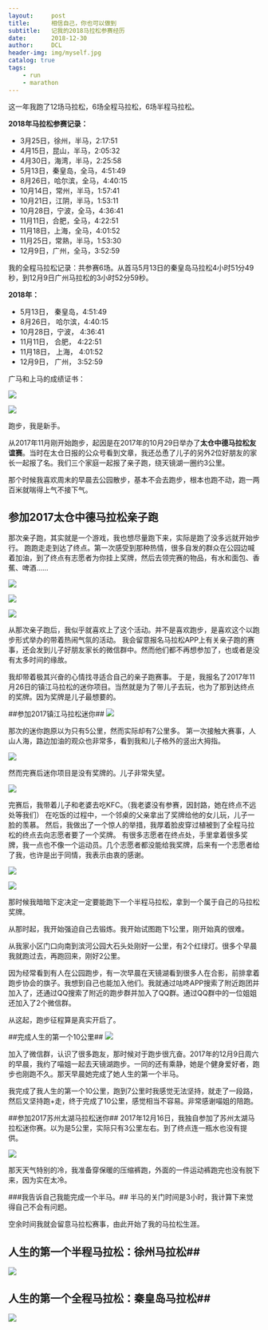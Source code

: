 ```yaml
---
layout:     post
title:      相信自己，你也可以做到
subtitle:   记我的2018马拉松参赛经历
date:       2018-12-30
author:     DCL
header-img: img/myself.jpg
catalog: true
tags:
    - run
    - marathon
---
```


这一年我跑了12场马拉松，6场全程马拉松，6场半程马拉松。

**2018年马拉松参赛记录：**

- 3月25日，徐州，半马，2:17:51
- 4月15日，昆山，半马，2:05:32
- 4月30日，海湾，半马，2:25:58
- 5月13日，秦皇岛，全马，4:51:49
- 8月26日，哈尔滨，全马，4:40:15
- 10月14日，常州，半马，1:57:41
- 10月21日，江阴，半马，1:53:11
- 10月28日，宁波，全马，4:36:41
- 11月11日，合肥，全马，4:22:51
- 11月18日，上海，全马，4:01:52
- 11月25日，常熟，半马，1:53:30
- 12月9日，广州，全马，3:52:59


我的全程马拉松记录：共参赛6场。从首马5月13日的秦皇岛马拉松4小时51分49秒，到12月9日广州马拉松的3小时52分59秒。

**2018年：**

- 5月13日，  秦皇岛，4:51:49
- 8月26日， 哈尔滨，4:40:15
- 10月28日，宁波，   4:36:41
- 11月11日，  合肥，   4:22:51
- 11月18日， 上海，   4:01:52
- 12月9日，  广州，   3:52:59

广马和上马的成绩证书：

![](http://daichunlei.com/img/marathonfull1.jpg)

![](http://daichunlei.com/img/marathonfull2.jpg)


跑步，我是新手。

从2017年11月刚开始跑步，起因是在2017年的10月29日举办了**太仓中德马拉松友谊赛**。当时在太仓日报的公众号看到文章，我还怂恿了儿子的另外2位好朋友的家长一起报了名。我们三个家庭一起报了亲子跑，绕天镜湖一圈约3公里。

那个时候我喜欢周末的早晨去公园散步，基本不会去跑步，根本也跑不动，跑一两百米就喘得上气不接下气。

## 参加2017太仓中德马拉松亲子跑 ##
那次亲子跑，其实就是一个游戏，我也想尽量跑下来，实际是跑了没多远就开始步行。
跑跑走走到达了终点。第一次感受到那种热情，很多自发的群众在公园边喊着加油，到了终点有志愿者为你挂上奖牌，然后去领完赛的物品，有水和面包、香蕉、啤酒……

![](http://daichunlei.com/img/qinzirun1.jpg)

![](http://daichunlei.com/img/qinzirun2.jpg)

![](http://daichunlei.com/img/qinzirun3.jpg)

从那次亲子跑后，我似乎就喜欢上了这个活动。并不是喜欢跑步，是喜欢这个以跑步形式举办的带着热闹气氛的活动。
我会留意报名马拉松APP上有关亲子跑的赛事，还会发到儿子好朋友家长的微信群中。然而他们都不再想参加了，也或者是没有太多时间的缘故。

我却带着极其兴奋的心情找寻适合自己的亲子跑赛事。
于是，我报名了2017年11月26日的镇江马拉松的迷你项目。当然就是为了带儿子去玩，也为了那到达终点的奖牌。因为奖牌是儿子最想要的。

##参加2017镇江马拉松迷你##
![](http://daichunlei.com/img/zhenjiangmn1.jpg)

那次的迷你跑原以为只有5公里，然而实际却有7公里多。
第一次接触大赛事，人山人海，路边加油的观众也非常多，看到我和儿子格外的竖出大拇指。

![](http://daichunlei.com/img/zhenjiangmn2.jpg)

然而完赛后迷你项目是没有奖牌的。儿子非常失望。

![](http://daichunlei.com/img/zhenjiangmn3.jpg)

完赛后，我带着儿子和老婆去吃KFC。（我老婆没有参赛，因封路，她在终点不远处等我们）
在吃饭的过程中，一个邻桌的父亲拿出了奖牌给他的女儿玩，儿子一脸的羡慕。
然后，我做出了一个惊人的举措，我厚着脸皮穿过植被到了全程马拉松的终点去向志愿者要了一个奖牌。
有很多志愿者在终点处，手里拿着很多奖牌，我一点也不像一个运动员。几个志愿者都没能给我奖牌，后来有一个志愿者给了我，也许是出于同情，我表示由衷的感谢。

![](http://daichunlei.com/img/zhenjiangmn4.jpg)

![](http://daichunlei.com/img/zhenjiangmn5.jpg)

那时候我暗暗下定决定一定要能跑下一个半程马拉松，拿到一个属于自己的马拉松奖牌。

从那时起，我开始强迫自己去锻炼。我开始试图跑下1公里，刚开始真的很难。

从我家小区门口向南到滨河公园大石头处刚好一公里，有2个红绿灯。很多个早晨我就跑过去，再跑回来，刚好2公里。

因为经常看到有人在公园跑步，有一次早晨在天镜湖看到很多人在合影，前排拿着跑步协会的旗子。我想到自己也能加入他们。我就通过咕咚APP搜索了附近跑团并加入了，还通过QQ搜索了附近的跑步群并加入了QQ群。通过QQ群中的一位姐姐还加入了2个微信群。

从这起，跑步征程算是真实开启了。


##完成人生的第一个10公里##
![](http://daichunlei.com/img/run10km.jpg)

加入了微信群，认识了很多跑友，那时候对于跑步很亢奋。2017年的12月9日周六的早晨，我约了喵姐一起去天镜湖跑步。一同的还有乘静，她是个健身爱好者，跑步也刚跑不久。那天早晨她完成了她人生的第一个半马。

我完成了我人生的第一个10公里，跑到7公里时我感觉无法坚持，就走了一段路，然后又坚持跑+走，终于完成了10公里，感觉相当不容易。非常感谢喵姐的陪跑。

##参加2017苏州太湖马拉松迷你##
2017年12月16日，我独自参加了苏州太湖马拉松迷你赛。以为是5公里，实际只有3公里左右。到了终点连一瓶水也没有提供。

![](http://daichunlei.com/img/suzhoumn.jpg)

那天天气特别的冷，我准备穿保暖的压缩裤跑，外面的一件运动裤跑完也没有脱下来，因为实在太冷。

###我告诉自己我能完成一个半马。##
半马的关门时间是3小时，我计算下来觉得自己不会有问题。

空余时间我就会留意马拉松赛事，由此开始了我的马拉松生涯。


## 人生的第一个半程马拉松：徐州马拉松##
![](http://daichunlei.com/img/marathonfirsthalf.jpg)


## 人生的第一个全程马拉松：秦皇岛马拉松##
![](http://daichunlei.com/img/marathonfirsfull.jpg)




















